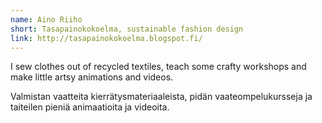 ```yaml
---
name: Aino Riiho
short: Tasapainokokoelma, sustainable fashion design
link: http://tasapainokokoelma.blogspot.fi/
---
```

I sew clothes out of recycled textiles, teach some crafty workshops and make little artsy animations and videos.

Valmistan vaatteita kierrätysmateriaaleista, pidän vaateompelukursseja ja taiteilen pieniä animaatioita ja videoita. 
